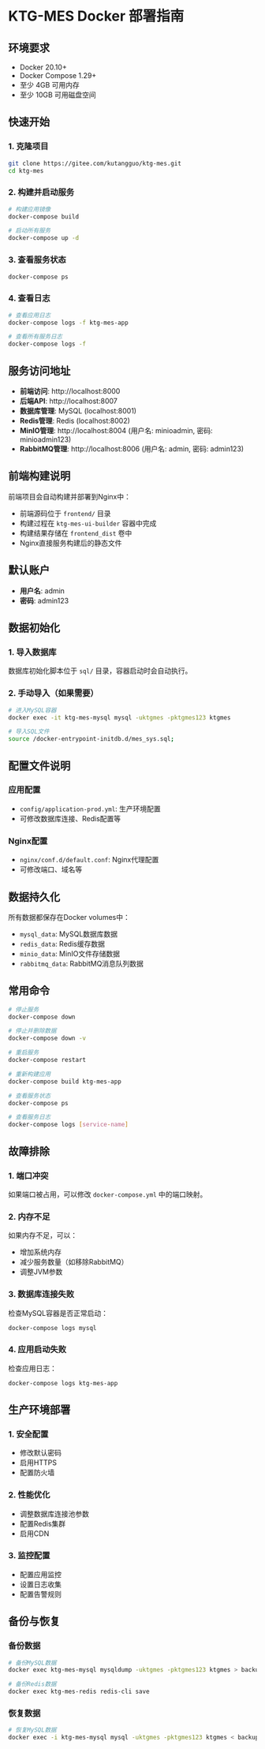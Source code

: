 # KTG-MES Docker 部署指南

## 环境要求

- Docker 20.10+
- Docker Compose 1.29+
- 至少 4GB 可用内存
- 至少 10GB 可用磁盘空间

## 快速开始

### 1. 克隆项目
```bash
git clone https://gitee.com/kutangguo/ktg-mes.git
cd ktg-mes
```

### 2. 构建并启动服务
```bash
# 构建应用镜像
docker-compose build

# 启动所有服务
docker-compose up -d
```

### 3. 查看服务状态
```bash
docker-compose ps
```

### 4. 查看日志
```bash
# 查看应用日志
docker-compose logs -f ktg-mes-app

# 查看所有服务日志
docker-compose logs -f
```

## 服务访问地址

- **前端访问**: http://localhost:8000
- **后端API**: http://localhost:8007
- **数据库管理**: MySQL (localhost:8001)
- **Redis管理**: Redis (localhost:8002)
- **MinIO管理**: http://localhost:8004 (用户名: minioadmin, 密码: minioadmin123)
- **RabbitMQ管理**: http://localhost:8006 (用户名: admin, 密码: admin123)

## 前端构建说明

前端项目会自动构建并部署到Nginx中：
- 前端源码位于 `frontend/` 目录
- 构建过程在 `ktg-mes-ui-builder` 容器中完成
- 构建结果存储在 `frontend_dist` 卷中
- Nginx直接服务构建后的静态文件

## 默认账户

- **用户名**: admin
- **密码**: admin123

## 数据初始化

### 1. 导入数据库
数据库初始化脚本位于 `sql/` 目录，容器启动时会自动执行。

### 2. 手动导入（如果需要）
```bash
# 进入MySQL容器
docker exec -it ktg-mes-mysql mysql -uktgmes -pktgmes123 ktgmes

# 导入SQL文件
source /docker-entrypoint-initdb.d/mes_sys.sql;
```

## 配置文件说明

### 应用配置
- `config/application-prod.yml`: 生产环境配置
- 可修改数据库连接、Redis配置等

### Nginx配置
- `nginx/conf.d/default.conf`: Nginx代理配置
- 可修改端口、域名等

## 数据持久化

所有数据都保存在Docker volumes中：

- `mysql_data`: MySQL数据库数据
- `redis_data`: Redis缓存数据
- `minio_data`: MinIO文件存储数据
- `rabbitmq_data`: RabbitMQ消息队列数据

## 常用命令

```bash
# 停止服务
docker-compose down

# 停止并删除数据
docker-compose down -v

# 重启服务
docker-compose restart

# 重新构建应用
docker-compose build ktg-mes-app

# 查看服务状态
docker-compose ps

# 查看服务日志
docker-compose logs [service-name]
```

## 故障排除

### 1. 端口冲突
如果端口被占用，可以修改 `docker-compose.yml` 中的端口映射。

### 2. 内存不足
如果内存不足，可以：
- 增加系统内存
- 减少服务数量（如移除RabbitMQ）
- 调整JVM参数

### 3. 数据库连接失败
检查MySQL容器是否正常启动：
```bash
docker-compose logs mysql
```

### 4. 应用启动失败
检查应用日志：
```bash
docker-compose logs ktg-mes-app
```

## 生产环境部署

### 1. 安全配置
- 修改默认密码
- 启用HTTPS
- 配置防火墙

### 2. 性能优化
- 调整数据库连接池参数
- 配置Redis集群
- 启用CDN

### 3. 监控配置
- 配置应用监控
- 设置日志收集
- 配置告警规则

## 备份与恢复

### 备份数据
```bash
# 备份MySQL数据
docker exec ktg-mes-mysql mysqldump -uktgmes -pktgmes123 ktgmes > backup.sql

# 备份Redis数据
docker exec ktg-mes-redis redis-cli save
```

### 恢复数据
```bash
# 恢复MySQL数据
docker exec -i ktg-mes-mysql mysql -uktgmes -pktgmes123 ktgmes < backup.sql
```